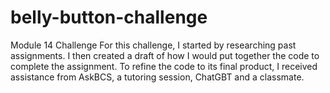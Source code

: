 # belly-button-challenge
Module 14 Challenge
For this challenge, I started by researching past assignments. 
I then created a draft of how I would put together the code to complete the assignment. 
To refine the code to its final product, I received assistance from AskBCS, a tutoring session, ChatGBT and a classmate. 
